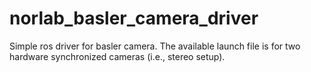 # norlab_basler_camera_driver

Simple ros driver for basler camera. The available launch file is for two hardware synchronized cameras (i.e., stereo setup).
